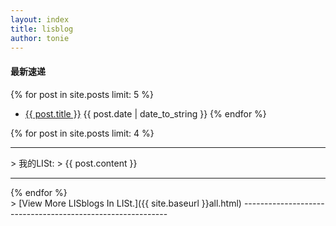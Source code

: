 ```yaml
---
layout: index
title: lisblog
author: tonie
---
```



<h4>最新速递</h4>

{% for post in site.posts limit: 5 %}
+ <a href="{{ site.baseurl }}{{ post.url }}">{{ post.title }}</a>
  <label>{{ post.date | date_to_string }}</label>
{% endfor %}

{% for post in site.posts limit: 4 %}
<hr/>
> 我的LISt:
> {{ post.content }}
</br>

<hr/>
{% endfor %}

<br/>


<label>
> [View More LISblogs In LISt.]({{ site.baseurl }}all.html)
-----------------------------------------------------------

</label>
